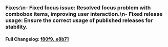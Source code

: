 ### **Fixes:**\n- **Fixed focus issue:** Resolved focus problem with combobox items, improving user interaction.\n- **Fixed release usage:** Ensure the correct usage of published releases for stability.

#### **Full Changelog:** [f80f9..e8b71](https://github.com/mediar-ai/skyprompt/compare/f80f9..e8b71)

